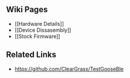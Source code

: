 ## Wiki Pages

- [[Hardware Details]]
- [[Device Dissasembly]]
- [[Stock Firmware]]

## Related Links

- https://github.com/ClearGrass/TestGooseBle
